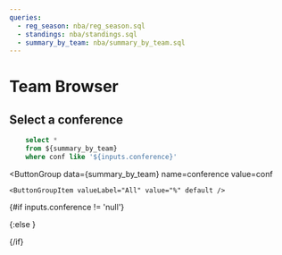```yaml
---
queries:
  - reg_season: nba/reg_season.sql
  - standings: nba/standings.sql
  - summary_by_team: nba/summary_by_team.sql
---
```


# Team Browser
## Select a conference

```sql filtered_summary_by_team
    select * 
    from ${summary_by_team}
    where conf like '${inputs.conference}'
```

<ButtonGroup
    data={summary_by_team} 
    name=conference
    value=conf
>
    <ButtonGroupItem valueLabel="All" value="%" default />
</ButtonGroup>

{#if inputs.conference != 'null'}

<DataTable data={filtered_summary_by_team} link=team_link rows=30>
  <Column id=seed/>
  <Column id=" " contentType=image height=25px/>
  <Column id=team/>
  <Column id=record/>
  <Column id=elo_rating/>
  <Column id=avg_wins/>
  <Column id=elo_vs_vegas_num1 contentType=delta title="Elo vs. Vegas"/>
  <Column id=make_playoffs_pct1 title="Make Playoffs (%)"/>
  <Column id=win_finals_pct1 title = "Win Finals (%)" />
</DataTable>

{:else }

<DataTable data={summary_by_team} link=team_link rows=30>
  <Column id=seed/>
  <Column id=" " contentType=image height=25px/>
  <Column id=team/>
  <Column id=record/>
  <Column id=elo_rating/>
  <Column id=avg_wins/>
  <Column id=elo_vs_vegas_num1 contentType=delta/>
  <Column id=make_playoffs_pct1/>
  <Column id=win_finals_pct1/>
</DataTable>

{/if}

